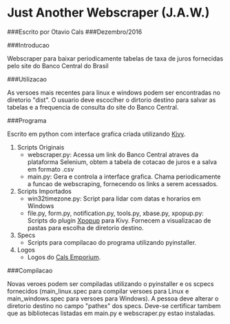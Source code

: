 # Just Another Webscraper (J.A.W.)
###Escrito por Otavio Cals
###Dezembro/2016


###Introducao

Webscraper para baixar periodicamente tabelas de taxa de juros fornecidas pelo site do Banco Central do Brasil

###Utilizacao

As versoes mais recentes para linux e windows podem ser encontradas no diretorio "dist".
O usuario deve escoclher o dirtorio destino para salvar as tabelas e a  frequencia de consulta do site do Banco Central.

###Programa

Escrito em python com interface grafica criada utilizando [Kivy](https://kivy.org/).

1. Scripts Originais
	* webscraper.py: Acessa um link do Banco Central atraves da plataforma Selenium, obtem a tabela de cotacao de juros e a salva em formato .csv
	* main.py: Gera e controla a interface grafica. Chama periodicamente a funcao de webscraping, fornecendo os links a serem acessados.
2. Scripts Importados
	* win32timezone.py: Script para lidar com datas e horarios em Windows
	* file.py, form.py, notification.py, tools.py, xbase.py, xpopup.py: Scripts do plugin [Xpopup](http://github.com/kivy-garden/garden.xpopup) para Kivy. Fornecem a visualizacao de pastas para escolha de diretorio destino.
3. Specs
	* Scripts para compilacao do programa utilizando pyinstaller.
4. Logos
	* Logos do [Cals Emporium](https://cals.herokuapp.com).

###Compilacao

Novas veroes podem ser compiladas utilizando o pyinstaller e os scpecs fornecidos (main_linux.spec para compilar versoes para Linux e main_windows.spec para versoes para Windows). A pessoa deve alterar o diretorio destino no campo "pathex" dos specs. Deve-se certificar tambem que as bibliotecas listadas em main.py e webscraper.py estao instaladas.
